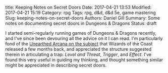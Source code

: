 title: Keeping Notes on Secret Doors
Date: 2017-04-21 13:53
Modified: 2017-04-21 15:19
Category: rpg
Tags: rpg, d&d, d&d 5e, game mastering
Slug: keeping-notes-on-secret-doors
Authors: Daniel Gill
Summary: Some notes on documenting secret doors in Dungeons & Dragons
Status: draft

I started semi-regularly running games of Dungeons & Dragons recently,
and I've since been devouring all the advice on it I can read. I'm
particularly fond of the [Unearthed Arcana on the subject][ua-traps]
that Wizards of the Coast released a few months back, and appreciated
the structure suggested therein in articulating a trap: _Level and
Threat_, _Trigger_, and _Effect_. I've found this very useful in
guiding my thinking, and thought something similar might be appreciated
in describing secret doors.

[ua-traps]: https://media.wizards.com/2017/dnd/downloads/0227_UATraps.pdf


